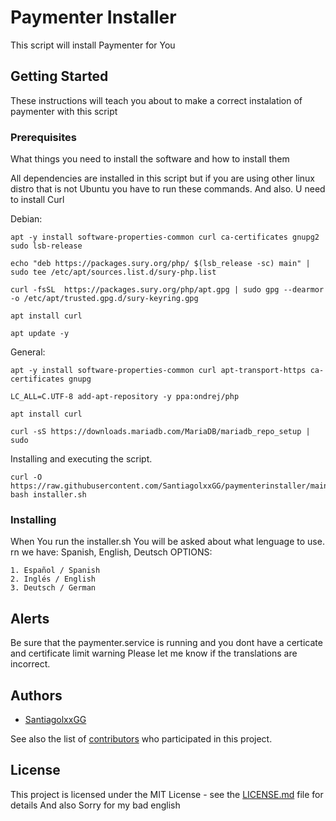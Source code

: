 # Paymenter Installer

This script will install Paymenter for You

## Getting Started

These instructions will teach you about to make a correct instalation of paymenter with this script
### Prerequisites

What things you need to install the software and how to install them

All dependencies are installed in this script but if you are using other linux distro that is not Ubuntu you have to run these commands.
And also. U need to install Curl

Debian:
```
apt -y install software-properties-common curl ca-certificates gnupg2 sudo lsb-release

echo "deb https://packages.sury.org/php/ $(lsb_release -sc) main" | sudo tee /etc/apt/sources.list.d/sury-php.list

curl -fsSL  https://packages.sury.org/php/apt.gpg | sudo gpg --dearmor -o /etc/apt/trusted.gpg.d/sury-keyring.gpg

apt install curl

apt update -y
```
General:
```
apt -y install software-properties-common curl apt-transport-https ca-certificates gnupg

LC_ALL=C.UTF-8 add-apt-repository -y ppa:ondrej/php

apt install curl

curl -sS https://downloads.mariadb.com/MariaDB/mariadb_repo_setup | sudo 
```


Installing and executing the script.
```
curl -O https://raw.githubusercontent.com/SantiagolxxGG/paymenterinstaller/main/installer.sh
bash installer.sh
```
### Installing

When You run the installer.sh You will be asked about what lenguage to use.
rn we have: Spanish, English, Deutsch 
OPTIONS:
```
1. Español / Spanish
2. Inglés / English
3. Deutsch / German
```

## Alerts

Be sure that the paymenter.service is running and you dont have a certicate and certificate limit warning
Please let me know if the translations are incorrect.

## Authors

* [SantiagolxxGG](https://github.com/SantiagolxxGG)

See also the list of [contributors](https://github.com/SantiagolxxGG/paymenterinstaller/contributors) who participated in this project.

## License

This project is licensed under the MIT License - see the [LICENSE.md](LICENSE.md) file for details
And also Sorry for my bad english
